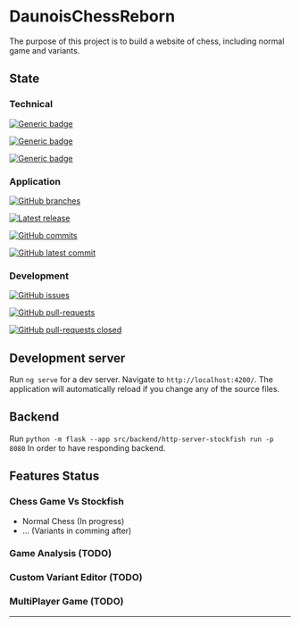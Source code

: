 # DaunoisChessReborn


The purpose of this project is to build a website of chess, including normal game and variants.


## State

### Technical

[![Generic badge](https://img.shields.io/badge/Angular-20.1.6-green.svg)](https://shields.io/)

[![Generic badge](https://img.shields.io/badge/Python-3.12.3-green.svg)](https://shields.io/)

[![Generic badge](https://img.shields.io/badge/Stockfish-Not_Yet_available-red.svg)](https://shields.io/)

### Application

[![GitHub branches](https://badgen.net/github/branches/ultimate318ai/DaunoisChessReborn)](https://github.com/ultimate318ai/DaunoisChessReborn)

[![Latest release](https://badgen.net/github/release/ultimate318ai/DaunoisChessReborn)](https://github.com/ultimate318ai/DaunoisChessReborn/releases)


[![GitHub commits](https://badgen.net/github/commits/ultimate318ai/DaunoisChessReborn)](https://github.com/ultimate318ai/DaunoisChessReborn/commits/)


[![GitHub latest commit](https://badgen.net/github/last-commit/ultimate318ai/DaunoisChessReborn)](https://github.com/ultimate318ai/DaunoisChessReborn/commits/)

### Development
[![GitHub issues](https://img.shields.io/github/issues/ultimate318ai/DaunoisChessReborn.svg)](https://github.com/ultimate318ai/DaunoisChessReborn/issues)

[![GitHub pull-requests](https://img.shields.io/github/issues-pr/ultimate318ai/DaunoisChessReborn.svg)](https://github.com/ultimate318ai/DaunoisChessReborn/pull)

[![GitHub pull-requests closed](https://img.shields.io/github/issues-pr-closed/ultimate318ai/DaunoisChessReborn.svg)](https://github.com/ultimate318ai/DaunoisChessReborn/pull)


## Development server

Run `ng serve` for a dev server. Navigate to `http://localhost:4200/`. The application will automatically reload if you change any of the source files.

## Backend

Run `python -m flask --app src/backend/http-server-stockfish run -p 8080` In order to have responding backend.

## Features Status

### Chess Game Vs Stockfish
- Normal Chess (In progress)
- ... (Variants in comming after)

### Game Analysis (TODO)


### Custom Variant Editor (TODO)

### MultiPlayer Game (TODO)

---------------------------------------------------
